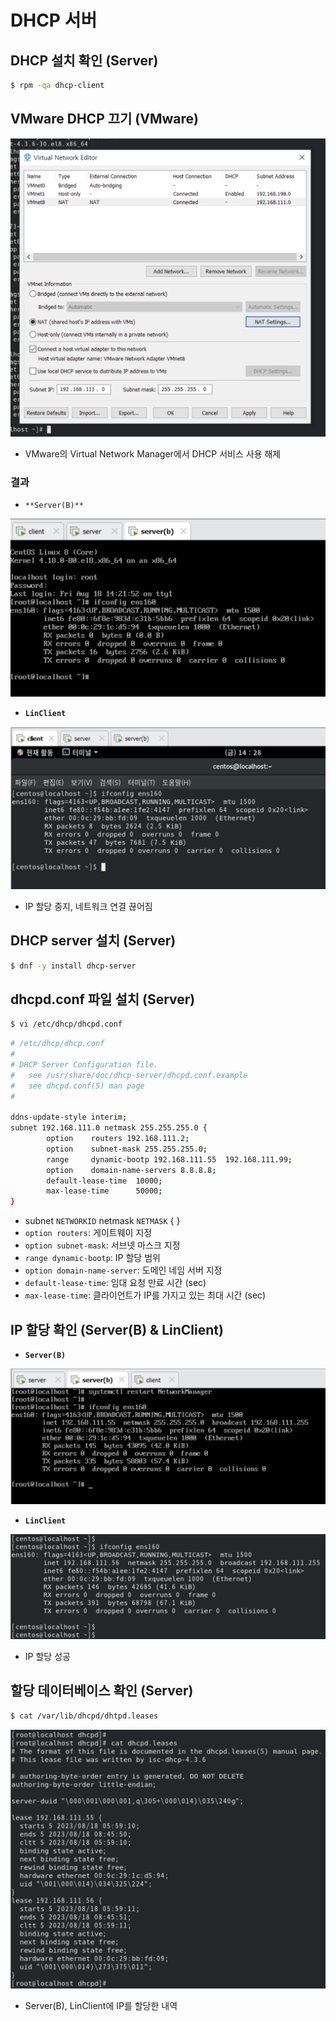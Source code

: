 # DHCP 서버

## DHCP 설치 확인 (Server)

```bash
$ rpm -qa dhcp-client
```

## VMware DHCP 끄기 (VMware)

![Screenshot 2023-08-18 at 15.21.19.png](https://github.com/seungwonbased/TIL/blob/main/Linux/assets/Screenshot_2023-08-18_at_15.21.19.png)

- VMware의 Virtual Network Manager에서 DHCP 서비스 사용 해제

### 결과

- `**Server(B)**`

![Screenshot 2023-08-18 at 15.23.00.png](https://github.com/seungwonbased/TIL/blob/main/Linux/assets/Screenshot_2023-08-18_at_15.23.00.png)

- **`LinClient`**

![Screenshot 2023-08-18 at 15.23.43.png](https://github.com/seungwonbased/TIL/blob/main/Linux/assets/Screenshot_2023-08-18_at_15.23.43.png)

- IP 할당 중지, 네트워크 연결 끊어짐

## DHCP server 설치 (Server)

```bash
$ dnf -y install dhcp-server
```

## dhcpd.conf 파일 설치 (Server)

```bash
$ vi /etc/dhcp/dhcpd.conf
```

```bash
# /etc/dhcp/dhcp.conf
#
# DHCP Server Configuration file.
#   see /usr/share/doc/dhcp-server/dhcpd.conf.example
#   see dhcpd.conf(5) man page
#

ddns-update-style interim;
subnet 192.168.111.0 netmask 255.255.255.0 {
        option    routers 192.168.111.2;
        option    subnet-mask 255.255.255.0;
        range     dynamic-bootp 192.168.111.55  192.168.111.99;
        option    domain-name-servers 8.8.8.8;
        default-lease-time  10000;
        max-lease-time      50000;
}
```

- subnet `NETWORKID` netmask `NETMASK` { }
- `option routers`: 게이트웨이 지정
- `option subnet-mask`: 서브넷 마스크 지정
- `range dynamic-bootp`: IP 할당 범위
- `option domain-name-server`: 도메인 네임 서버 지정
- `default-lease-time`: 임대 요청 만료 시간 (sec)
- `max-lease-time`: 클라이언트가 IP를 가지고 있는 최대 시간 (sec)

## IP 할당 확인 (Server(B) & LinClient)

- **`Server(B)`**

![Screenshot 2023-08-18 at 15.25.34.png](https://github.com/seungwonbased/TIL/blob/main/Linux/assets/Screenshot_2023-08-18_at_15.25.34.png)

- **`LinClient`**

![Screenshot 2023-08-18 at 15.26.09.png](https://github.com/seungwonbased/TIL/blob/main/Linux/assets/Screenshot_2023-08-18_at_15.26.09.png)

- IP 할당 성공

## 할당 데이터베이스 확인 (Server)

```bash
$ cat /var/lib/dhcpd/dhtpd.leases
```

![Screenshot 2023-08-18 at 15.27.22.png](https://github.com/seungwonbased/TIL/blob/main/Linux/assets/Screenshot_2023-08-18_at_15.27.22.png)

- Server(B), LinClient에 IP를 할당한 내역
